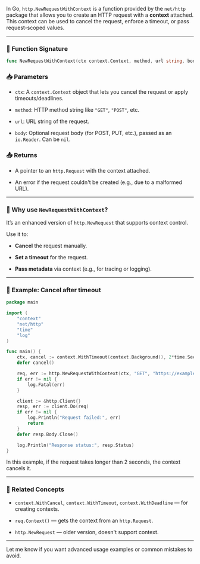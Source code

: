 In Go, `http.NewRequestWithContext` is a function provided by the `net/http` package that allows you to create an HTTP request with a **context** attached. This context can be used to cancel the request, enforce a timeout, or pass request-scoped values.

---

### 🔧 Function Signature

```go
func NewRequestWithContext(ctx context.Context, method, url string, body io.Reader) (*http.Request, error)
```

### 📥 Parameters

- `ctx`: A `context.Context` object that lets you cancel the request or apply timeouts/deadlines.
    
- `method`: HTTP method string like `"GET"`, `"POST"`, etc.
    
- `url`: URL string of the request.
    
- `body`: Optional request body (for POST, PUT, etc.), passed as an `io.Reader`. Can be `nil`.
    

### 📤 Returns

- A pointer to an `http.Request` with the context attached.
    
- An error if the request couldn't be created (e.g., due to a malformed URL).
    

---

### 🧠 Why use `NewRequestWithContext`?

It’s an enhanced version of `http.NewRequest` that supports context control.

Use it to:

- **Cancel** the request manually.
    
- **Set a timeout** for the request.
    
- **Pass metadata** via context (e.g., for tracing or logging).
    

---

### 🧪 Example: Cancel after timeout

```go
package main

import (
    "context"
    "net/http"
    "time"
    "log"
)

func main() {
    ctx, cancel := context.WithTimeout(context.Background(), 2*time.Second)
    defer cancel()

    req, err := http.NewRequestWithContext(ctx, "GET", "https://example.com", nil)
    if err != nil {
        log.Fatal(err)
    }

    client := &http.Client{}
    resp, err := client.Do(req)
    if err != nil {
        log.Println("Request failed:", err)
        return
    }
    defer resp.Body.Close()

    log.Println("Response status:", resp.Status)
}
```

In this example, if the request takes longer than 2 seconds, the context cancels it.

---

### 🧩 Related Concepts

- `context.WithCancel`, `context.WithTimeout`, `context.WithDeadline` — for creating contexts.
    
- `req.Context()` — gets the context from an `http.Request`.
    
- `http.NewRequest` — older version, doesn't support context.
    

---

Let me know if you want advanced usage examples or common mistakes to avoid.